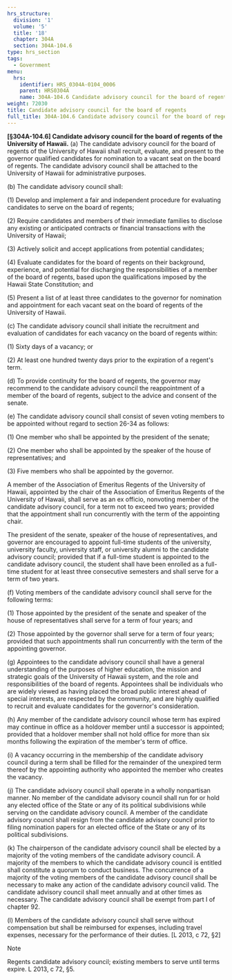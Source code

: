 ```yaml
---
hrs_structure:
  division: '1'
  volume: '5'
  title: '18'
  chapter: 304A
  section: 304A-104.6
type: hrs_section
tags:
  - Government
menu:
  hrs:
    identifier: HRS_0304A-0104_0006
    parent: HRS0304A
    name: 304A-104.6 Candidate advisory council for the board of regents
weight: 72030
title: Candidate advisory council for the board of regents
full_title: 304A-104.6 Candidate advisory council for the board of regents
---
```

**[§304A-104.6] Candidate advisory council for the board of regents of the University of Hawaii.** (a) The candidate advisory council for the board of regents of the University of Hawaii shall recruit, evaluate, and present to the governor qualified candidates for nomination to a vacant seat on the board of regents. The candidate advisory council shall be attached to the University of Hawaii for administrative purposes.

(b) The candidate advisory council shall:

(1) Develop and implement a fair and independent procedure for evaluating candidates to serve on the board of regents;

(2) Require candidates and members of their immediate families to disclose any existing or anticipated contracts or financial transactions with the University of Hawaii;

(3) Actively solicit and accept applications from potential candidates;

(4) Evaluate candidates for the board of regents on their background, experience, and potential for discharging the responsibilities of a member of the board of regents, based upon the qualifications imposed by the Hawaii State Constitution; and

(5) Present a list of at least three candidates to the governor for nomination and appointment for each vacant seat on the board of regents of the University of Hawaii.

(c) The candidate advisory council shall initiate the recruitment and evaluation of candidates for each vacancy on the board of regents within:

(1) Sixty days of a vacancy; or

(2) At least one hundred twenty days prior to the expiration of a regent's term.

(d) To provide continuity for the board of regents, the governor may recommend to the candidate advisory council the reappointment of a member of the board of regents, subject to the advice and consent of the senate.

(e) The candidate advisory council shall consist of seven voting members to be appointed without regard to section 26-34 as follows:

(1) One member who shall be appointed by the president of the senate;

(2) One member who shall be appointed by the speaker of the house of representatives; and

(3) Five members who shall be appointed by the governor.

A member of the Association of Emeritus Regents of the University of Hawaii, appointed by the chair of the Association of Emeritus Regents of the University of Hawaii, shall serve as an ex officio, nonvoting member of the candidate advisory council, for a term not to exceed two years; provided that the appointment shall run concurrently with the term of the appointing chair.

The president of the senate, speaker of the house of representatives, and governor are encouraged to appoint full-time students of the university, university faculty, university staff, or university alumni to the candidate advisory council; provided that if a full-time student is appointed to the candidate advisory council, the student shall have been enrolled as a full-time student for at least three consecutive semesters and shall serve for a term of two years.

(f) Voting members of the candidate advisory council shall serve for the following terms:

(1) Those appointed by the president of the senate and speaker of the house of representatives shall serve for a term of four years; and

(2) Those appointed by the governor shall serve for a term of four years; provided that such appointments shall run concurrently with the term of the appointing governor.

(g) Appointees to the candidate advisory council shall have a general understanding of the purposes of higher education, the mission and strategic goals of the University of Hawaii system, and the role and responsibilities of the board of regents. Appointees shall be individuals who are widely viewed as having placed the broad public interest ahead of special interests, are respected by the community, and are highly qualified to recruit and evaluate candidates for the governor's consideration.

(h) Any member of the candidate advisory council whose term has expired may continue in office as a holdover member until a successor is appointed; provided that a holdover member shall not hold office for more than six months following the expiration of the member's term of office.

(i) A vacancy occurring in the membership of the candidate advisory council during a term shall be filled for the remainder of the unexpired term thereof by the appointing authority who appointed the member who creates the vacancy.

(j) The candidate advisory council shall operate in a wholly nonpartisan manner. No member of the candidate advisory council shall run for or hold any elected office of the State or any of its political subdivisions while serving on the candidate advisory council. A member of the candidate advisory council shall resign from the candidate advisory council prior to filing nomination papers for an elected office of the State or any of its political subdivisions.

(k) The chairperson of the candidate advisory council shall be elected by a majority of the voting members of the candidate advisory council. A majority of the members to which the candidate advisory council is entitled shall constitute a quorum to conduct business. The concurrence of a majority of the voting members of the candidate advisory council shall be necessary to make any action of the candidate advisory council valid. The candidate advisory council shall meet annually and at other times as necessary. The candidate advisory council shall be exempt from part I of chapter 92.

(l) Members of the candidate advisory council shall serve without compensation but shall be reimbursed for expenses, including travel expenses, necessary for the performance of their duties. [L 2013, c 72, §2]

Note

Regents candidate advisory council; existing members to serve until terms expire. L 2013, c 72, §5.